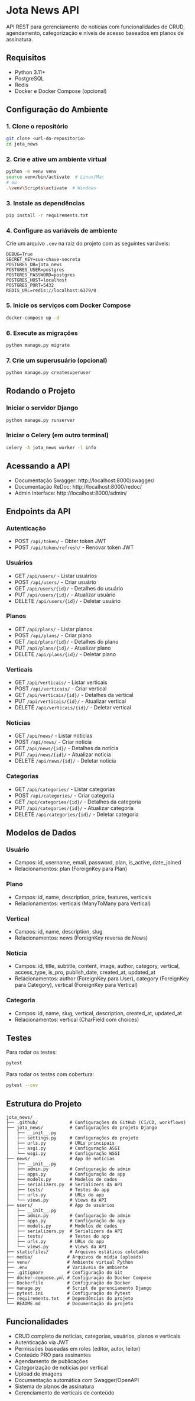 # Jota News API

API REST para gerenciamento de notícias com funcionalidades de CRUD, agendamento, categorização e níveis de acesso baseados em planos de assinatura.

## Requisitos

- Python 3.11+
- PostgreSQL
- Redis
- Docker e Docker Compose (opcional)

## Configuração do Ambiente

### 1. Clone o repositório
```bash
git clone <url-do-repositorio>
cd jota_news
```

### 2. Crie e ative um ambiente virtual
```bash
python -m venv venv
source venv/bin/activate  # Linux/Mac
# ou
.\venv\Scripts\activate  # Windows
```

### 3. Instale as dependências
```bash
pip install -r requirements.txt
```

### 4. Configure as variáveis de ambiente
Crie um arquivo `.env` na raiz do projeto com as seguintes variáveis:
```env
DEBUG=True
SECRET_KEY=sua-chave-secreta
POSTGRES_DB=jota_news
POSTGRES_USER=postgres
POSTGRES_PASSWORD=postgres
POSTGRES_HOST=localhost
POSTGRES_PORT=5432
REDIS_URL=redis://localhost:6379/0
```

### 5. Inicie os serviços com Docker Compose
```bash
docker-compose up -d
```

### 6. Execute as migrações
```bash
python manage.py migrate
```

### 7. Crie um superusuário (opcional)
```bash
python manage.py createsuperuser
```

## Rodando o Projeto

### Iniciar o servidor Django
```bash
python manage.py runserver
```

### Iniciar o Celery (em outro terminal)
```bash
celery -A jota_news worker -l info
```

## Acessando a API

- Documentação Swagger: http://localhost:8000/swagger/
- Documentação ReDoc: http://localhost:8000/redoc/
- Admin Interface: http://localhost:8000/admin/

## Endpoints da API

### Autenticação
- POST `/api/token/` - Obter token JWT
- POST `/api/token/refresh/` - Renovar token JWT

### Usuários
- GET `/api/users/` - Listar usuários
- POST `/api/users/` - Criar usuário
- GET `/api/users/{id}/` - Detalhes do usuário
- PUT `/api/users/{id}/` - Atualizar usuário
- DELETE `/api/users/{id}/` - Deletar usuário

### Planos
- GET `/api/plans/` - Listar planos
- POST `/api/plans/` - Criar plano
- GET `/api/plans/{id}/` - Detalhes do plano
- PUT `/api/plans/{id}/` - Atualizar plano
- DELETE `/api/plans/{id}/` - Deletar plano

### Verticais
- GET `/api/verticais/` - Listar verticais
- POST `/api/verticais/` - Criar vertical
- GET `/api/verticais/{id}/` - Detalhes da vertical
- PUT `/api/verticais/{id}/` - Atualizar vertical
- DELETE `/api/verticais/{id}/` - Deletar vertical

### Notícias
- GET `/api/news/` - Listar notícias
- POST `/api/news/` - Criar notícia
- GET `/api/news/{id}/` - Detalhes da notícia
- PUT `/api/news/{id}/` - Atualizar notícia
- DELETE `/api/news/{id}/` - Deletar notícia

### Categorias
- GET `/api/categories/` - Listar categorias
- POST `/api/categories/` - Criar categoria
- GET `/api/categories/{id}/` - Detalhes da categoria
- PUT `/api/categories/{id}/` - Atualizar categoria
- DELETE `/api/categories/{id}/` - Deletar categoria

## Modelos de Dados

### Usuário
- Campos: id, username, email, password, plan, is_active, date_joined
- Relacionamentos: plan (ForeignKey para Plan)

### Plano
- Campos: id, name, description, price, features, verticais
- Relacionamentos: verticais (ManyToMany para Vertical)

### Vertical
- Campos: id, name, description, slug
- Relacionamentos: news (ForeignKey reversa de News)

### Notícia
- Campos: id, title, subtitle, content, image, author, category, vertical, access_type, is_pro, publish_date, created_at, updated_at
- Relacionamentos: author (ForeignKey para User), category (ForeignKey para Category), vertical (ForeignKey para Vertical)

### Categoria
- Campos: id, name, slug, vertical, description, created_at, updated_at
- Relacionamentos: vertical (CharField com choices)

## Testes

Para rodar os testes:
```bash
pytest
```

Para rodar os testes com cobertura:
```bash
pytest --cov
```

## Estrutura do Projeto

```
jota_news/
├── .github/            # Configurações do GitHub (CI/CD, workflows)
├── jota_news/          # Configurações do projeto Django
│   ├── __init__.py
│   ├── settings.py     # Configurações do projeto
│   ├── urls.py         # URLs principais
│   ├── asgi.py         # Configuração ASGI
│   └── wsgi.py         # Configuração WSGI
├── news/               # App de notícias
│   ├── __init__.py
│   ├── admin.py        # Configuração do admin
│   ├── apps.py         # Configuração do app
│   ├── models.py       # Modelos de dados
│   ├── serializers.py  # Serializers da API
│   ├── tests/          # Testes do app
│   ├── urls.py         # URLs do app
│   └── views.py        # Views da API
├── users/              # App de usuários
│   ├── __init__.py
│   ├── admin.py        # Configuração do admin
│   ├── apps.py         # Configuração do app
│   ├── models.py       # Modelos de dados
│   ├── serializers.py  # Serializers da API
│   ├── tests/          # Testes do app
│   ├── urls.py         # URLs do app
│   └── views.py        # Views da API
├── staticfiles/        # Arquivos estáticos coletados
├── media/             # Arquivos de mídia (uploads)
├── venv/              # Ambiente virtual Python
├── .env               # Variáveis de ambiente
├── .gitignore         # Configuração do Git
├── docker-compose.yml # Configuração do Docker Compose
├── Dockerfile         # Configuração do Docker
├── manage.py          # Script de gerenciamento Django
├── pytest.ini         # Configuração do Pytest
├── requirements.txt   # Dependências do projeto
└── README.md          # Documentação do projeto
```

## Funcionalidades

- CRUD completo de notícias, categorias, usuários, planos e verticais
- Autenticação via JWT
- Permissões baseadas em roles (editor, autor, leitor)
- Conteúdo PRO para assinantes
- Agendamento de publicações
- Categorização de notícias por vertical
- Upload de imagens
- Documentação automática com Swagger/OpenAPI
- Sistema de planos de assinatura
- Gerenciamento de verticais de conteúdo
